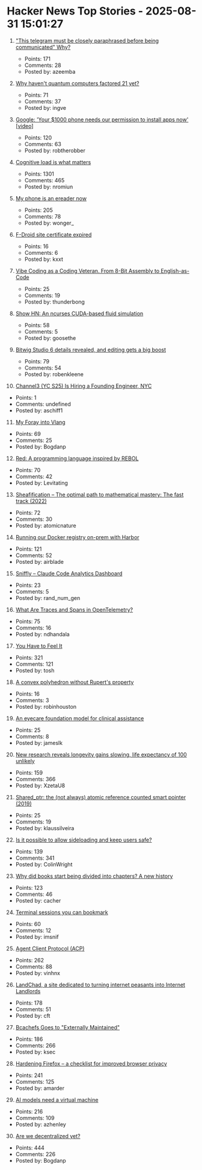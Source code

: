 # Hacker News Top Stories - 2025-08-31 15:01:27

1. ["This telegram must be closely paraphrased before being communicated" Why?](https://history.stackexchange.com/questions/79371/this-telegram-must-be-closely-paraphrased-before-being-communicated-to-anyone)
   - Points: 171
   - Comments: 28
   - Posted by: azeemba

2. [Why haven't quantum computers factored 21 yet?](https://algassert.com/post/2500)
   - Points: 71
   - Comments: 37
   - Posted by: ingve

3. [Google: 'Your $1000 phone needs our permission to install apps now' [video]](https://www.youtube.com/watch?v=QBEKlIV_70E)
   - Points: 120
   - Comments: 63
   - Posted by: robtherobber

4. [Cognitive load is what matters](https://github.com/zakirullin/cognitive-load)
   - Points: 1301
   - Comments: 465
   - Posted by: nromiun

5. [My phone is an ereader now](https://www.davepagurek.com/blog/minimal-phone/)
   - Points: 205
   - Comments: 78
   - Posted by: wonger_

6. [F-Droid site certificate expired](https://gitlab.com/fdroid/fdroid-website/-/issues/883)
   - Points: 16
   - Comments: 6
   - Posted by: kxxt

7. [Vibe Coding as a Coding Veteran. From 8-Bit Assembly to English-as-Code](https://levelup.gitconnected.com/vibe-coding-as-a-coding-veteran-cd370fe2be50)
   - Points: 25
   - Comments: 19
   - Posted by: thunderbong

8. [Show HN: An ncurses CUDA-based fluid simulation](https://github.com/seanwevans/fluid-sims)
   - Points: 58
   - Comments: 5
   - Posted by: goosethe

9. [Bitwig Studio 6 details revealed, and editing gets a big boost](https://cdm.link/bitwig-studio-6-details/)
   - Points: 79
   - Comments: 54
   - Posted by: robenkleene

10. [Channel3 (YC S25) Is Hiring a Founding Engineer, NYC](https://channel3.notion.site/founding-engineer)
   - Points: 1
   - Comments: undefined
   - Posted by: aschiff1

11. [My Foray into Vlang](https://kristun.dev/posts/my-foray-into-vlang/)
   - Points: 69
   - Comments: 25
   - Posted by: Bogdanp

12. [Red: A programming language inspired by REBOL](https://github.com/red/red)
   - Points: 70
   - Comments: 42
   - Posted by: Levitating

13. [Sheafification – The optimal path to mathematical mastery: The fast track (2022)](https://sheafification.com/the-fast-track/)
   - Points: 72
   - Comments: 30
   - Posted by: atomicnature

14. [Running our Docker registry on-prem with Harbor](https://dev.37signals.com/running-our-docker-registry-on-prem-with-harbor/)
   - Points: 121
   - Comments: 52
   - Posted by: airblade

15. [Sniffly – Claude Code Analytics Dashboard](https://github.com/chiphuyen/sniffly)
   - Points: 23
   - Comments: 5
   - Posted by: rand_num_gen

16. [What Are Traces and Spans in OpenTelemetry?](https://oneuptime.com/blog/post/2025-08-27-traces-and-spans-in-opentelemetry/view)
   - Points: 75
   - Comments: 16
   - Posted by: ndhandala

17. [You Have to Feel It](https://mitchellh.com/writing/feel-it)
   - Points: 321
   - Comments: 121
   - Posted by: tosh

18. [A convex polyhedron without Rupert's property](https://arxiv.org/abs/2508.18475)
   - Points: 16
   - Comments: 3
   - Posted by: robinhouston

19. [An eyecare foundation model for clinical assistance](https://www.nature.com/articles/s41591-025-03900-7)
   - Points: 25
   - Comments: 8
   - Posted by: jameslk

20. [New research reveals longevity gains slowing, life expectancy of 100 unlikely](https://lafollette.wisc.edu/news/new-research-reveals-longevity-gains-slowing-life-expectancy-of-100-unlikely/)
   - Points: 159
   - Comments: 366
   - Posted by: XzetaU8

21. [Shared_ptr<T>: the (not always) atomic reference counted smart pointer (2019)](https://snf.github.io/2019/02/13/shared-ptr-optimization/)
   - Points: 25
   - Comments: 19
   - Posted by: klaussilveira

22. [Is it possible to allow sideloading and keep users safe?](https://shkspr.mobi/blog/2025/08/is-it-possible-to-allow-sideloading-and-keep-users-safe/)
   - Points: 139
   - Comments: 341
   - Posted by: ColinWright

23. [Why did books start being divided into chapters? A new history](https://sydneyreviewofbooks.com/reviews/just-a-little-longer)
   - Points: 123
   - Comments: 46
   - Posted by: cacher

24. [Terminal sessions you can bookmark](https://poor.dev/blog/building-zellij-web-terminal/)
   - Points: 60
   - Comments: 12
   - Posted by: imsnif

25. [Agent Client Protocol (ACP)](https://agentclientprotocol.com/overview/introduction)
   - Points: 262
   - Comments: 88
   - Posted by: vinhnx

26. [LandChad, a site dedicated to turning internet peasants into Internet Landlords](https://landchad.net)
   - Points: 178
   - Comments: 51
   - Posted by: cft

27. [Bcachefs Goes to "Externally Maintained"](https://lwn.net/Articles/1035736/)
   - Points: 186
   - Comments: 266
   - Posted by: ksec

28. [Hardening Firefox – a checklist for improved browser privacy](https://andrewmarder.net/firefox/)
   - Points: 241
   - Comments: 125
   - Posted by: amarder

29. [AI models need a virtual machine](https://blog.sigplan.org/2025/08/29/ai-models-need-a-virtual-machine/)
   - Points: 216
   - Comments: 109
   - Posted by: azhenley

30. [Are we decentralized yet?](https://arewedecentralizedyet.online/)
   - Points: 444
   - Comments: 226
   - Posted by: Bogdanp

